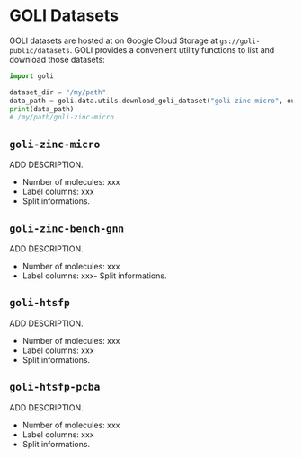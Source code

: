 # GOLI Datasets

GOLI datasets are hosted at on Google Cloud Storage at `gs://goli-public/datasets`. GOLI provides a convenient utility functions to list and download those datasets:

```python
import goli

dataset_dir = "/my/path"
data_path = goli.data.utils.download_goli_dataset("goli-zinc-micro", output_path=dataset_dir)
print(data_path)
# /my/path/goli-zinc-micro
```

## `goli-zinc-micro`

ADD DESCRIPTION.

- Number of molecules: xxx
- Label columns: xxx
- Split informations.

## `goli-zinc-bench-gnn`

ADD DESCRIPTION.

- Number of molecules: xxx
- Label columns: xxx- Split informations.

## `goli-htsfp`

ADD DESCRIPTION.

- Number of molecules: xxx
- Label columns: xxx
- Split informations.

## `goli-htsfp-pcba`

ADD DESCRIPTION.

- Number of molecules: xxx
- Label columns: xxx
- Split informations.
